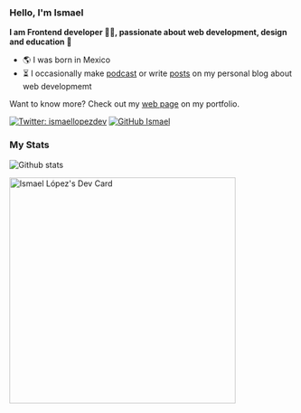 
### Hello, I'm Ismael


**I am Frontend developer 🙋‍♂️,  passionate about web development, design and education 💜**

- 🌎 I was born in Mexico
- ⏳ I occasionally make [podcast](https://open.spotify.com/show/6NpVP8Ce4yAgLanNM0BTGk) or write [posts](https://ismaellopez.dev/blog) on my personal blog about web developmemt

Want to know more? Check out my [web page](https://ismaellopez.dev) on my portfolio.

[![Twitter: ismaellopezdev](https://img.shields.io/twitter/follow/ismaellopezdev?style=social)](https://twitter.com/ismaellopezdev)
[![GitHub Ismael](https://img.shields.io/github/followers/ismaeldevmw?label=follow&style=social)](https://github.com/ismaeldevmw)

### My Stats

![Github stats](https://github-readme-stats.vercel.app/api?username=ismaeldevmw&show_icons=true&hide_border=true)

<a href="https://app.daily.dev/ismaellopezdev"><img src="https://api.daily.dev/devcards/98ac3270a4a04d08abfeeaaecfd88dea.png?r=0yu" width="400" alt="Ismael López's Dev Card"/></a>
